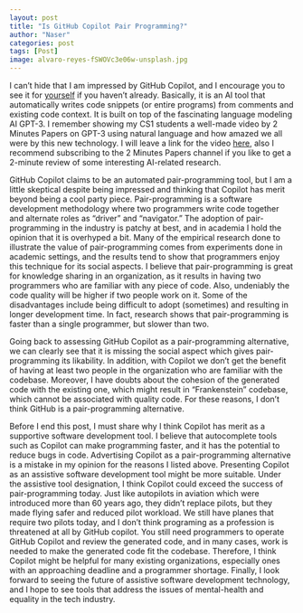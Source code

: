 ```yaml
---
layout: post
title: "Is GitHub Copilot Pair Programming?"
author: "Naser"
categories: post
tags: [Post]
image: alvaro-reyes-fSWOVc3e06w-unsplash.jpg
---
```



I can’t hide that I am impressed by GitHub Copilot, and I encourage you to see it for [yourself](https://youtu.be/PNa6JECMS8A) if you haven’t already.  Basically, it is an AI tool that automatically writes code snippets (or entire programs) from comments and existing code context.  It is built on top of the fascinating language modeling AI GPT-3.  I remember showing my CS1 students a well-made video by 2 Minutes Papers on GPT-3 using natural language and how amazed we all were by this new technology.  I will leave a link for the video [here]( https://youtu.be/_x9AwxfjxvE), also I recommend subscribing to the 2 Minutes Papers channel if you like to get a 2-minute review of some interesting AI-related research.

GitHub Copilot claims to be an automated pair-programming tool, but I am a little skeptical despite being impressed and thinking that Copilot has merit beyond being a cool party piece.  Pair-programming is a software development methodology where two programmers write code together and alternate roles as “driver” and “navigator.”  The adoption of pair-programming in the industry is patchy at best, and in academia I hold the opinion that it is overhyped a bit.  Many of the empirical research done to illustrate the value of pair-programming comes from experiments done in academic settings, and the results tend to show that programmers enjoy this technique for its social aspects.  I believe that pair-programming is great for knowledge sharing in an organization, as it results in having two programmers who are familiar with any piece of code.  Also, undeniably the code quality will be higher if two people work on it.  Some of the disadvantages include being difficult to adopt (sometimes) and resulting in longer development time.  In fact, research shows that pair-programming is faster than a single programmer, but slower than two.

Going back to assessing GitHub Copilot as a pair-programming alternative, we can clearly see that it is missing the social aspect which gives pair-programming its likability.  In addition, with Copilot we don’t get the benefit of having at least two people in the organization who are familiar with the codebase.  Moreover, I have doubts about the cohesion of the generated code with the existing one, which might result in “Frankenstein” codebase, which cannot be associated with quality code.  For these reasons, I don’t think GitHub is a pair-programming alternative.

Before I end this post, I must share why I think Copilot has merit as a supportive software development tool.  I believe that autocomplete tools such as Copilot can make programming faster, and it has the potential to reduce bugs in code.  Advertising Copilot as a pair-programming alternative is a mistake in my opinion for the reasons I listed above. Presenting Copilot as an assistive software development tool might be more suitable.  Under the assistive tool designation, I think Copilot could exceed the success of pair-programming today.  Just like autopilots in aviation which were introduced more than 60 years ago, they didn’t replace pilots, but they made flying safer and reduced pilot workload.  We still have planes that require two pilots today, and I don’t think programing as a profession is threatened at all by GitHub copilot.  You still need programmers to operate GitHub Copilot and review the generated code, and in many cases, work is needed to make the generated code fit the codebase. Therefore, I think Copilot might be helpful for many existing organizations, especially ones with an approaching deadline and a programmer shortage.  Finally, I look forward to seeing the future of assistive software development technology, and I hope to see tools that address the issues of mental-health and equality in the tech industry.

